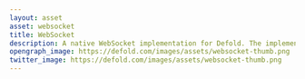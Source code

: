 ```yaml
---
layout: asset
asset: websocket
title: WebSocket
description: A native WebSocket implementation for Defold. The implementation provides the API for creating and managing a WebSocket connection to a server, as well as for sending and receiving data on the connection.
opengraph_image: https://defold.com/images/assets/websocket-thumb.png
twitter_image: https://defold.com/images/assets/websocket-thumb.png
---
```

